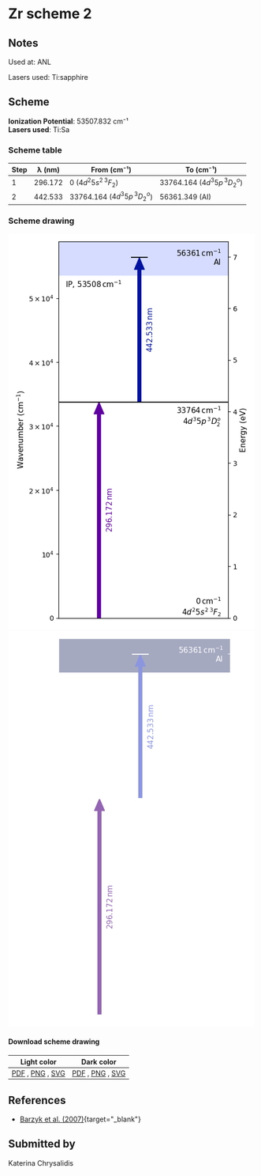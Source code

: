 # Zr scheme 2

## Notes

Used at: ANL

Lasers used: Ti:sapphire





## Scheme

**Ionization Potential**: 53507.832 cm⁻¹  
**Lasers used**: Ti:Sa

### Scheme table

| Step | λ (nm)  |              From (cm⁻¹)              |               To (cm⁻¹)               |
| ---- | ------- | ------------------------------------- | ------------------------------------- |
| 1    | 296.172 | 0 ($4d^{2}5s^{2}\,^{3}F_{2}$)         | 33764.164 ($4d^{3}5p\,^{3}D_{2}^{o}$) |
| 2    | 442.533 | 33764.164 ($4d^{3}5p\,^{3}D_{2}^{o}$) | 56361.349 (AI)                        |


### Scheme drawing

![zr scheme, light mode](zr-002/zr-002-light.png#only-light)
![zr scheme, dark mode](zr-002/zr-002-dark-web.png#only-dark)

#### Download scheme drawing

|                                            Light color                                            |                                           Dark color                                           |
| ------------------------------------------------------------------------------------------------- | ---------------------------------------------------------------------------------------------- |
| [PDF](zr-002/zr-002-light.pdf) , [PNG](zr-002/zr-002-light.png) , [SVG](zr-002/zr-002-light.svg)  | [PDF](zr-002/zr-002-dark.pdf) , [PNG](zr-002/zr-002-dark.png) , [SVG](zr-002/zr-002-dark.svg)  |


## References

  - [Barzyk et al. (2007)](https://doi.org/10.1111/j.1945-5100.2007.tb00563.x){target="_blank"}



## Submitted by

Katerina Chrysalidis


